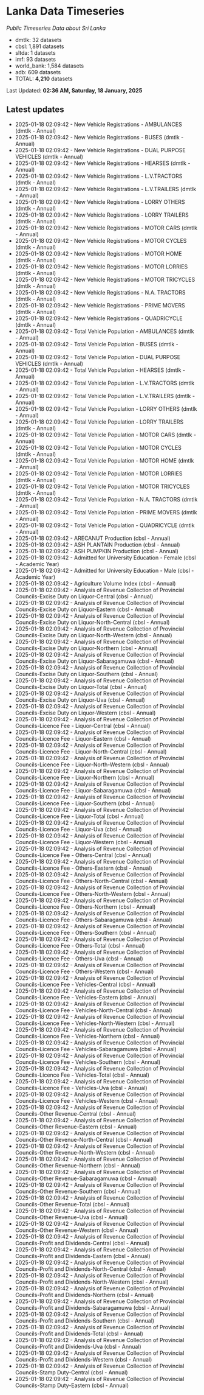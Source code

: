 # Lanka Data Timeseries
*Public Timeseries Data about Sri Lanka*

* dmtlk: 32 datasets
* cbsl: 1,891 datasets
* sltda: 1 datasets
* imf: 93 datasets
* world_bank: 1,584 datasets
* adb: 609 datasets
* TOTAL: **4,210** datasets

Last Updated: **02:36 AM, Saturday, 18 January, 2025**

## Latest updates

* 2025-01-18 02:09:42 - New Vehicle Registrations - AMBULANCES (dmtlk - Annual)
* 2025-01-18 02:09:42 - New Vehicle Registrations - BUSES (dmtlk - Annual)
* 2025-01-18 02:09:42 - New Vehicle Registrations - DUAL PURPOSE VEHICLES (dmtlk - Annual)
* 2025-01-18 02:09:42 - New Vehicle Registrations - HEARSES (dmtlk - Annual)
* 2025-01-18 02:09:42 - New Vehicle Registrations - L.V.TRACTORS (dmtlk - Annual)
* 2025-01-18 02:09:42 - New Vehicle Registrations - L.V.TRAILERS (dmtlk - Annual)
* 2025-01-18 02:09:42 - New Vehicle Registrations - LORRY OTHERS (dmtlk - Annual)
* 2025-01-18 02:09:42 - New Vehicle Registrations - LORRY TRAILERS (dmtlk - Annual)
* 2025-01-18 02:09:42 - New Vehicle Registrations - MOTOR CARS (dmtlk - Annual)
* 2025-01-18 02:09:42 - New Vehicle Registrations - MOTOR CYCLES (dmtlk - Annual)
* 2025-01-18 02:09:42 - New Vehicle Registrations - MOTOR HOME (dmtlk - Annual)
* 2025-01-18 02:09:42 - New Vehicle Registrations - MOTOR LORRIES (dmtlk - Annual)
* 2025-01-18 02:09:42 - New Vehicle Registrations - MOTOR TRICYCLES (dmtlk - Annual)
* 2025-01-18 02:09:42 - New Vehicle Registrations - N.A. TRACTORS (dmtlk - Annual)
* 2025-01-18 02:09:42 - New Vehicle Registrations - PRIME MOVERS (dmtlk - Annual)
* 2025-01-18 02:09:42 - New Vehicle Registrations - QUADRICYCLE (dmtlk - Annual)
* 2025-01-18 02:09:42 - Total Vehicle Population - AMBULANCES (dmtlk - Annual)
* 2025-01-18 02:09:42 - Total Vehicle Population - BUSES (dmtlk - Annual)
* 2025-01-18 02:09:42 - Total Vehicle Population - DUAL PURPOSE VEHICLES (dmtlk - Annual)
* 2025-01-18 02:09:42 - Total Vehicle Population - HEARSES (dmtlk - Annual)
* 2025-01-18 02:09:42 - Total Vehicle Population - L.V.TRACTORS (dmtlk - Annual)
* 2025-01-18 02:09:42 - Total Vehicle Population - L.V.TRAILERS (dmtlk - Annual)
* 2025-01-18 02:09:42 - Total Vehicle Population - LORRY OTHERS (dmtlk - Annual)
* 2025-01-18 02:09:42 - Total Vehicle Population - LORRY TRAILERS (dmtlk - Annual)
* 2025-01-18 02:09:42 - Total Vehicle Population - MOTOR CARS (dmtlk - Annual)
* 2025-01-18 02:09:42 - Total Vehicle Population - MOTOR CYCLES (dmtlk - Annual)
* 2025-01-18 02:09:42 - Total Vehicle Population - MOTOR HOME (dmtlk - Annual)
* 2025-01-18 02:09:42 - Total Vehicle Population - MOTOR LORRIES (dmtlk - Annual)
* 2025-01-18 02:09:42 - Total Vehicle Population - MOTOR TRICYCLES (dmtlk - Annual)
* 2025-01-18 02:09:42 - Total Vehicle Population - N.A. TRACTORS (dmtlk - Annual)
* 2025-01-18 02:09:42 - Total Vehicle Population - PRIME MOVERS (dmtlk - Annual)
* 2025-01-18 02:09:42 - Total Vehicle Population - QUADRICYCLE (dmtlk - Annual)
* 2025-01-18 02:09:42 - ARECANUT Production (cbsl - Annual)
* 2025-01-18 02:09:42 - ASH PLANTAIN Production (cbsl - Annual)
* 2025-01-18 02:09:42 - ASH PUMPKIN Production (cbsl - Annual)
* 2025-01-18 02:09:42 - Admitted for University Education - Female (cbsl - Academic Year)
* 2025-01-18 02:09:42 - Admitted for University Education - Male (cbsl - Academic Year)
* 2025-01-18 02:09:42 - Agriculture Volume Index (cbsl - Annual)
* 2025-01-18 02:09:42 - Analysis of Revenue Collection of Provincial Councils-Excise Duty on Liquor-Central (cbsl - Annual)
* 2025-01-18 02:09:42 - Analysis of Revenue Collection of Provincial Councils-Excise Duty on Liquor-Eastern (cbsl - Annual)
* 2025-01-18 02:09:42 - Analysis of Revenue Collection of Provincial Councils-Excise Duty on Liquor-North-Central (cbsl - Annual)
* 2025-01-18 02:09:42 - Analysis of Revenue Collection of Provincial Councils-Excise Duty on Liquor-North-Western (cbsl - Annual)
* 2025-01-18 02:09:42 - Analysis of Revenue Collection of Provincial Councils-Excise Duty on Liquor-Northern (cbsl - Annual)
* 2025-01-18 02:09:42 - Analysis of Revenue Collection of Provincial Councils-Excise Duty on Liquor-Sabaragamuwa (cbsl - Annual)
* 2025-01-18 02:09:42 - Analysis of Revenue Collection of Provincial Councils-Excise Duty on Liquor-Southern (cbsl - Annual)
* 2025-01-18 02:09:42 - Analysis of Revenue Collection of Provincial Councils-Excise Duty on Liquor-Total (cbsl - Annual)
* 2025-01-18 02:09:42 - Analysis of Revenue Collection of Provincial Councils-Excise Duty on Liquor-Uva (cbsl - Annual)
* 2025-01-18 02:09:42 - Analysis of Revenue Collection of Provincial Councils-Excise Duty on Liquor-Western (cbsl - Annual)
* 2025-01-18 02:09:42 - Analysis of Revenue Collection of Provincial Councils-Licence Fee - Liquor-Central (cbsl - Annual)
* 2025-01-18 02:09:42 - Analysis of Revenue Collection of Provincial Councils-Licence Fee - Liquor-Eastern (cbsl - Annual)
* 2025-01-18 02:09:42 - Analysis of Revenue Collection of Provincial Councils-Licence Fee - Liquor-North-Central (cbsl - Annual)
* 2025-01-18 02:09:42 - Analysis of Revenue Collection of Provincial Councils-Licence Fee - Liquor-North-Western (cbsl - Annual)
* 2025-01-18 02:09:42 - Analysis of Revenue Collection of Provincial Councils-Licence Fee - Liquor-Northern (cbsl - Annual)
* 2025-01-18 02:09:42 - Analysis of Revenue Collection of Provincial Councils-Licence Fee - Liquor-Sabaragamuwa (cbsl - Annual)
* 2025-01-18 02:09:42 - Analysis of Revenue Collection of Provincial Councils-Licence Fee - Liquor-Southern (cbsl - Annual)
* 2025-01-18 02:09:42 - Analysis of Revenue Collection of Provincial Councils-Licence Fee - Liquor-Total (cbsl - Annual)
* 2025-01-18 02:09:42 - Analysis of Revenue Collection of Provincial Councils-Licence Fee - Liquor-Uva (cbsl - Annual)
* 2025-01-18 02:09:42 - Analysis of Revenue Collection of Provincial Councils-Licence Fee - Liquor-Western (cbsl - Annual)
* 2025-01-18 02:09:42 - Analysis of Revenue Collection of Provincial Councils-Licence Fee - Others-Central (cbsl - Annual)
* 2025-01-18 02:09:42 - Analysis of Revenue Collection of Provincial Councils-Licence Fee - Others-Eastern (cbsl - Annual)
* 2025-01-18 02:09:42 - Analysis of Revenue Collection of Provincial Councils-Licence Fee - Others-North-Central (cbsl - Annual)
* 2025-01-18 02:09:42 - Analysis of Revenue Collection of Provincial Councils-Licence Fee - Others-North-Western (cbsl - Annual)
* 2025-01-18 02:09:42 - Analysis of Revenue Collection of Provincial Councils-Licence Fee - Others-Northern (cbsl - Annual)
* 2025-01-18 02:09:42 - Analysis of Revenue Collection of Provincial Councils-Licence Fee - Others-Sabaragamuwa (cbsl - Annual)
* 2025-01-18 02:09:42 - Analysis of Revenue Collection of Provincial Councils-Licence Fee - Others-Southern (cbsl - Annual)
* 2025-01-18 02:09:42 - Analysis of Revenue Collection of Provincial Councils-Licence Fee - Others-Total (cbsl - Annual)
* 2025-01-18 02:09:42 - Analysis of Revenue Collection of Provincial Councils-Licence Fee - Others-Uva (cbsl - Annual)
* 2025-01-18 02:09:42 - Analysis of Revenue Collection of Provincial Councils-Licence Fee - Others-Western (cbsl - Annual)
* 2025-01-18 02:09:42 - Analysis of Revenue Collection of Provincial Councils-Licence Fee - Vehicles-Central (cbsl - Annual)
* 2025-01-18 02:09:42 - Analysis of Revenue Collection of Provincial Councils-Licence Fee - Vehicles-Eastern (cbsl - Annual)
* 2025-01-18 02:09:42 - Analysis of Revenue Collection of Provincial Councils-Licence Fee - Vehicles-North-Central (cbsl - Annual)
* 2025-01-18 02:09:42 - Analysis of Revenue Collection of Provincial Councils-Licence Fee - Vehicles-North-Western (cbsl - Annual)
* 2025-01-18 02:09:42 - Analysis of Revenue Collection of Provincial Councils-Licence Fee - Vehicles-Northern (cbsl - Annual)
* 2025-01-18 02:09:42 - Analysis of Revenue Collection of Provincial Councils-Licence Fee - Vehicles-Sabaragamuwa (cbsl - Annual)
* 2025-01-18 02:09:42 - Analysis of Revenue Collection of Provincial Councils-Licence Fee - Vehicles-Southern (cbsl - Annual)
* 2025-01-18 02:09:42 - Analysis of Revenue Collection of Provincial Councils-Licence Fee - Vehicles-Total (cbsl - Annual)
* 2025-01-18 02:09:42 - Analysis of Revenue Collection of Provincial Councils-Licence Fee - Vehicles-Uva (cbsl - Annual)
* 2025-01-18 02:09:42 - Analysis of Revenue Collection of Provincial Councils-Licence Fee - Vehicles-Western (cbsl - Annual)
* 2025-01-18 02:09:42 - Analysis of Revenue Collection of Provincial Councils-Other Revenue-Central (cbsl - Annual)
* 2025-01-18 02:09:42 - Analysis of Revenue Collection of Provincial Councils-Other Revenue-Eastern (cbsl - Annual)
* 2025-01-18 02:09:42 - Analysis of Revenue Collection of Provincial Councils-Other Revenue-North-Central (cbsl - Annual)
* 2025-01-18 02:09:42 - Analysis of Revenue Collection of Provincial Councils-Other Revenue-North-Western (cbsl - Annual)
* 2025-01-18 02:09:42 - Analysis of Revenue Collection of Provincial Councils-Other Revenue-Northern (cbsl - Annual)
* 2025-01-18 02:09:42 - Analysis of Revenue Collection of Provincial Councils-Other Revenue-Sabaragamuwa (cbsl - Annual)
* 2025-01-18 02:09:42 - Analysis of Revenue Collection of Provincial Councils-Other Revenue-Southern (cbsl - Annual)
* 2025-01-18 02:09:42 - Analysis of Revenue Collection of Provincial Councils-Other Revenue-Total (cbsl - Annual)
* 2025-01-18 02:09:42 - Analysis of Revenue Collection of Provincial Councils-Other Revenue-Uva (cbsl - Annual)
* 2025-01-18 02:09:42 - Analysis of Revenue Collection of Provincial Councils-Other Revenue-Western (cbsl - Annual)
* 2025-01-18 02:09:42 - Analysis of Revenue Collection of Provincial Councils-Profit and Dividends-Central (cbsl - Annual)
* 2025-01-18 02:09:42 - Analysis of Revenue Collection of Provincial Councils-Profit and Dividends-Eastern (cbsl - Annual)
* 2025-01-18 02:09:42 - Analysis of Revenue Collection of Provincial Councils-Profit and Dividends-North-Central (cbsl - Annual)
* 2025-01-18 02:09:42 - Analysis of Revenue Collection of Provincial Councils-Profit and Dividends-North-Western (cbsl - Annual)
* 2025-01-18 02:09:42 - Analysis of Revenue Collection of Provincial Councils-Profit and Dividends-Northern (cbsl - Annual)
* 2025-01-18 02:09:42 - Analysis of Revenue Collection of Provincial Councils-Profit and Dividends-Sabaragamuwa (cbsl - Annual)
* 2025-01-18 02:09:42 - Analysis of Revenue Collection of Provincial Councils-Profit and Dividends-Southern (cbsl - Annual)
* 2025-01-18 02:09:42 - Analysis of Revenue Collection of Provincial Councils-Profit and Dividends-Total (cbsl - Annual)
* 2025-01-18 02:09:42 - Analysis of Revenue Collection of Provincial Councils-Profit and Dividends-Uva (cbsl - Annual)
* 2025-01-18 02:09:42 - Analysis of Revenue Collection of Provincial Councils-Profit and Dividends-Western (cbsl - Annual)
* 2025-01-18 02:09:42 - Analysis of Revenue Collection of Provincial Councils-Stamp Duty-Central (cbsl - Annual)
* 2025-01-18 02:09:42 - Analysis of Revenue Collection of Provincial Councils-Stamp Duty-Eastern (cbsl - Annual)
